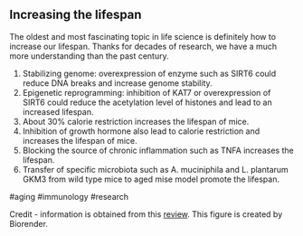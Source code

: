 ## Increasing the lifespan
The oldest and most fascinating topic in life science is definitely how to increase our lifespan. Thanks for decades of research, we have a much more understanding than the past century.

1. Stabilizing genome: overexpression of enzyme such as SIRT6 could reduce DNA breaks and increase genome stability.
2. Epigenetic reprogramming: inhibition of KAT7 or overexpression of SIRT6 could reduce the acetylation level of histones and lead to an increased lifespan.
3. About 30% calorie restriction increases the lifespan of mice.
4. Inhibition of growth hormone also lead to calorie restriction and increases the lifespan of mice.
5. Blocking the source of chronic inflammation such as TNFA increases the lifespan.
6. Transfer of specific microbiota such as A. muciniphila and L. plantarum GKM3 from wild type mice to aged mise model promote the lifespan.

#aging #immunology #research

Credit - information is obtained from this [review](https://www.sciencedirect.com/science/article/abs/pii/S0092867422013770).
This figure is created by Biorender.
